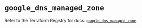 # `google_dns_managed_zone`

Refer to the Terraform Registry for docs: [`google_dns_managed_zone`](https://registry.terraform.io/providers/hashicorp/google/5.45.2/docs/resources/dns_managed_zone).
